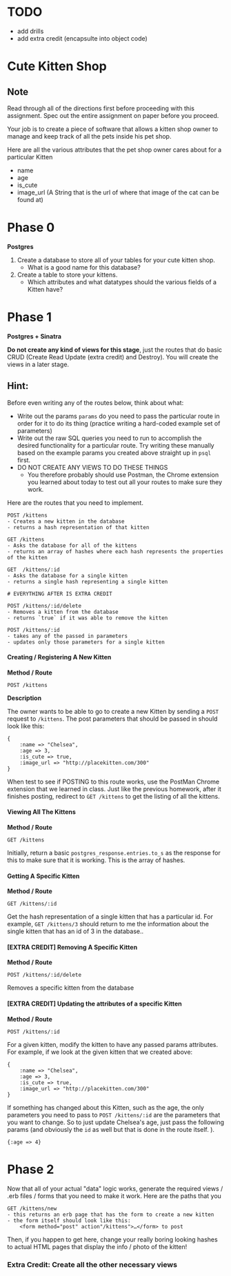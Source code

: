 # TODO
- add drills
- add extra credit (encapsulte into object code)

# Cute Kitten Shop

## Note
Read through all of the directions first before proceeding with this assignment. Spec out the entire assignment on paper before you proceed.

Your job is to create a piece of software that allows a kitten shop owner to manage and keep track of all the pets inside his pet shop.

Here are all the various attributes that the pet shop owner cares about for a particular Kitten
- name
- age
- is_cute
- image_url (A String that is the url of where that image of the cat can be found at)


# Phase 0
**Postgres**

1. Create a database to store all of your tables for your cute kitten shop.
	- What is a good name for this database? 
2. Create a table to store your kittens.
	- Which attributes and what datatypes should the various fields of a Kitten have?

# Phase 1
**Postgres + Sinatra**

**Do not create any kind of views for this stage**, just the routes that do basic CRUD (Create Read Update (extra credit) and Destroy). You will create the views in a later stage.

## Hint:
Before even writing any of the routes below, think about what:
- Write out the params `params` do you need to pass the particular route in order for it to do its thing (practice writing a hard-coded example set of parameters)
- Write out the raw SQL queries you need to run to accomplish the desired functionality for a particular route. Try writing these manually based on the example params you created above straight up in `psql` first.
- DO NOT CREATE ANY VIEWS TO DO THESE THINGS
	- You therefore probably should use Postman, the Chrome extension you learned about today to test out all your routes to make sure they work. 

Here are the routes that you need to implement.

```
POST /kittens
- Creates a new kitten in the database
- returns a hash representation of that kitten

GET /kittens
- Asks the database for all of the kittens
- returns an array of hashes where each hash represents the properties of the kitten

GET  /kittens/:id
- Asks the database for a single kitten
- returns a single hash representing a single kitten

# EVERYTHING AFTER IS EXTRA CREDIT

POST /kittens/:id/delete
- Removes a kitten from the database
- returns `true` if it was able to remove the kitten

POST /kittens/:id
- takes any of the passed in parameters
- updates only those parameters for a single kitten
```



#### Creating / Registering A New Kitten
**Method / Route**

```
POST /kittens
```
**Description**

The owner wants to be able to go to create a new Kitten by sending a `POST` request to `/kittens`. The post parameters that should be passed in should look like this:

```
{
	:name => "Chelsea",
	:age => 3,
	:is_cute => true,
	:image_url => "http://placekitten.com/300"
}
```

When test to see if POSTING to this route works, use the PostMan Chrome extension that we learned in class. Just like the previous homework, after it finishes posting, redirect to `GET /kittens` to get the listing of all the kittens.


#### Viewing All The Kittens
**Method / Route**

```
GET /kittens
```

Initially, return a basic `postgres_response.entries.to_s` as the response for this to make sure that it is working. This is the array of hashes.


#### Getting A Specific Kitten
**Method / Route**

```
GET /kittens/:id
```

Get the hash representation of a single kitten that has a particular id. For example, `GET /kittens/3` should return to me the information about the single kitten that has an id of 3 in the database..


#### [EXTRA CREDIT] Removing A Specific Kitten 
**Method / Route**

```
POST /kittens/:id/delete
```

Removes a specific kitten from the database

#### [EXTRA CREDIT] Updating the attributes of a specific Kitten
**Method / Route**
```
POST /kittens/:id
```

For a given kitten, modify the kitten to have any passed params attributes. For example, if we look at the given kitten that we created above:

```
{
	:name => "Chelsea",
	:age => 3,
	:is_cute => true,
	:image_url => "http://placekitten.com/300"
}
```

If something has changed about this Kitten, such as the age, the only parameters you need to pass to `POST /kittens/:id` are the parameters that you want to change. So to just update Chelsea's age, just pass the following params (and obviously the `id` as well but that is done in the route itself. ).

```
{:age => 4}
```

# Phase 2

Now that all of your actual "data" logic works, generate the required views / .erb files / forms that you need to make it work. Here are the paths that you 

```
GET /kittens/new
- this returns an erb page that has the form to create a new kitten
- the form itself should look like this:
 	<form method="post" action"/kittens">…</form> to post 	
```

Then, if you happen to get here, change your really boring looking hashes to actual HTML pages that display the info / photo of the kitten!

### Extra Credit: Create all the other necessary views
